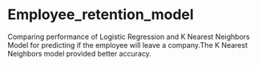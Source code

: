 # Employee_retention_model

Comparing performance of Logistic Regression and K Nearest Neighbors Model for predicting if the employee will leave a company.The K Nearest Neighbors model provided better accuracy.
